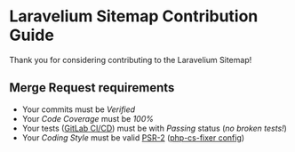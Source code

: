 # Laravelium Sitemap Contribution Guide

Thank you for considering contributing to the Laravelium Sitemap!

## Merge Request requirements

- Your commits must be *Verified*
- Your *Code Coverage* must be *100%*
- Your tests ([GitLab CI/CD](https://docs.gitlab.com/ee/ci/)) must be with *Passing* status (*no broken tests!*)
- Your *Coding Style* must be valid [PSR-2](https://www.php-fig.org/psr/psr-2/) ([php-cs-fixer config](https://gitlab.com/snippets/1749141))